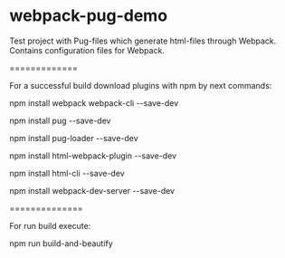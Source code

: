 # webpack-pug-demo
Test project with Pug-files which generate html-files through Webpack. Contains configuration files for Webpack.

=============

For a successful build download plugins with npm by next commands:

npm install webpack webpack-cli --save-dev

npm install pug --save-dev

npm install pug-loader --save-dev

npm install html-webpack-plugin --save-dev

npm install html-cli --save-dev

npm install webpack-dev-server --save-dev

==============

For run build execute:

npm run build-and-beautify
